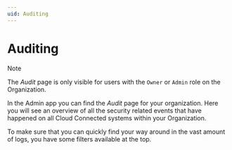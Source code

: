 ```yaml
---
uid: Auditing
---
```


# Auditing

>[!NOTE]
> The *Audit* page is only visible for users with the `Owner` or `Admin` role on the Organization.

In the Admin app you can find the *Audit* page for your organization. Here you will see an overview of all the security related events that have happened on all Cloud Connected systems within your Organization.

To make sure that you can quickly find your way around in the vast amount of logs, you have some filters available at the top.
